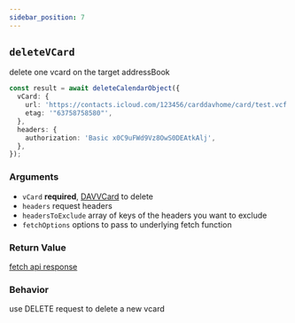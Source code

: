 ```yaml
---
sidebar_position: 7
---
```


## `deleteVCard`

delete one vcard on the target addressBook

```ts
const result = await deleteCalendarObject({
  vCard: {
    url: 'https://contacts.icloud.com/123456/carddavhome/card/test.vcf',
    etag: '"63758758580"',
  },
  headers: {
    authorization: 'Basic x0C9uFWd9Vz8OwS0DEAtkAlj',
  },
});
```

### Arguments

- `vCard` **required**, [DAVVCard](../types/DAVVCard.md) to delete
- `headers` request headers
- `headersToExclude` array of keys of the headers you want to exclude
- `fetchOptions` options to pass to underlying fetch function

### Return Value

[fetch api response](https://developer.mozilla.org/en-US/docs/Web/API/Response)

### Behavior

use DELETE request to delete a new vcard
